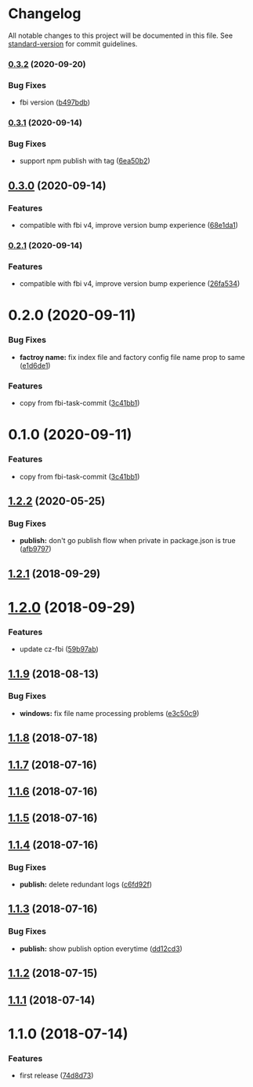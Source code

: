 # Changelog

All notable changes to this project will be documented in this file. See [standard-version](https://github.com/conventional-changelog/standard-version) for commit guidelines.

### [0.3.2](https://github.com/fbi-js/factory-commands/compare/v0.3.1...v0.3.2) (2020-09-20)


### Bug Fixes

* fbi version ([b497bdb](https://github.com/fbi-js/factory-commands/commit/b497bdbfb39820ac611b55c66ddff1cf75288af3))

### [0.3.1](https://github.com/fbi-js/factory-commands/compare/v0.3.0...v0.3.1) (2020-09-14)


### Bug Fixes

* support npm publish with tag ([6ea50b2](https://github.com/fbi-js/factory-commands/commit/6ea50b2cedbb95eb222714a66fd1b60b44522fd8))

## [0.3.0](https://github.com/fbi-js/factory-commands/compare/v0.2.0...v0.3.0) (2020-09-14)


### Features

* compatible with fbi v4, improve version bump experience ([68e1da1](https://github.com/fbi-js/factory-commands/commit/68e1da109a3d2ded38432e9a2d7ae5a9a3da1756))

### [0.2.1](https://github.com/fbi-js/factory-commands/compare/v0.2.0...v0.2.1) (2020-09-14)


### Features

* compatible with fbi v4, improve version bump experience ([26fa534](https://github.com/fbi-js/factory-commands/commit/26fa534552437445583d28d934e3f745af1e6f86))

<a name="0.2.0"></a>
# 0.2.0 (2020-09-11)


### Bug Fixes

* **factroy name:** fix index file and factory config file name prop to same ([e1d6de1](https://github.com/fbi-templates/fbi-task-commit/commit/e1d6de1))


### Features

* copy from fbi-task-commit ([3c41bb1](https://github.com/fbi-templates/fbi-task-commit/commit/3c41bb1))



<a name="0.1.0"></a>
# 0.1.0 (2020-09-11)


### Features

* copy from fbi-task-commit ([3c41bb1](https://github.com/fbi-templates/fbi-task-commit/commit/3c41bb1))



<a name="1.2.2"></a>
## [1.2.2](https://github.com/fbi-templates/fbi-task-commit/compare/v1.2.1...v1.2.2) (2020-05-25)


### Bug Fixes

* **publish:** don't go publish flow  when private in package.json is true ([afb9797](https://github.com/fbi-templates/fbi-task-commit/commit/afb9797))



<a name="1.2.1"></a>
## [1.2.1](https://github.com/fbi-templates/fbi-task-commit/compare/v1.2.0...v1.2.1) (2018-09-29)



<a name="1.2.0"></a>
# [1.2.0](https://github.com/fbi-templates/fbi-task-commit/compare/v1.1.9...v1.2.0) (2018-09-29)


### Features

* update cz-fbi ([59b97ab](https://github.com/fbi-templates/fbi-task-commit/commit/59b97ab))



<a name="1.1.9"></a>
## [1.1.9](https://github.com/fbi-templates/fbi-task-commit/compare/v1.1.8...v1.1.9) (2018-08-13)


### Bug Fixes

* **windows:** fix file name processing problems ([e3c50c9](https://github.com/fbi-templates/fbi-task-commit/commit/e3c50c9))



<a name="1.1.8"></a>
## [1.1.8](https://github.com/fbi-templates/fbi-task-commit/compare/v1.1.7...v1.1.8) (2018-07-18)



<a name="1.1.7"></a>
## [1.1.7](https://github.com/fbi-templates/fbi-task-commit/compare/v1.1.6...v1.1.7) (2018-07-16)



<a name="1.1.6"></a>
## [1.1.6](https://github.com/fbi-templates/fbi-task-commit/compare/v1.1.5...v1.1.6) (2018-07-16)



<a name="1.1.5"></a>
## [1.1.5](https://github.com/fbi-templates/fbi-task-commit/compare/v1.1.4...v1.1.5) (2018-07-16)



<a name="1.1.4"></a>
## [1.1.4](https://github.com/fbi-templates/fbi-task-commit/compare/v1.1.3...v1.1.4) (2018-07-16)


### Bug Fixes

* **publish:** delete redundant logs ([c6fd92f](https://github.com/fbi-templates/fbi-task-commit/commit/c6fd92f))



<a name="1.1.3"></a>
## [1.1.3](https://github.com/fbi-templates/fbi-task-commit/compare/v1.1.2...v1.1.3) (2018-07-16)


### Bug Fixes

* **publish:** show publish option everytime ([dd12cd3](https://github.com/fbi-templates/fbi-task-commit/commit/dd12cd3))



<a name="1.1.2"></a>
## [1.1.2](https://github.com/fbi-templates/fbi-task-commit/compare/v1.1.1...v1.1.2) (2018-07-15)



<a name="1.1.1"></a>
## [1.1.1](https://github.com/fbi-templates/fbi-task-commit/compare/v1.1.0...v1.1.1) (2018-07-14)



<a name="1.1.0"></a>
# 1.1.0 (2018-07-14)


### Features

* first release ([74d8d73](https://github.com/fbi-templates/fbi-task-commit/commit/74d8d73))
